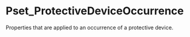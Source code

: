 # Pset_ProtectiveDeviceOccurrence

Properties that are applied to an occurrence of a protective device.<!-- end of definition -->
